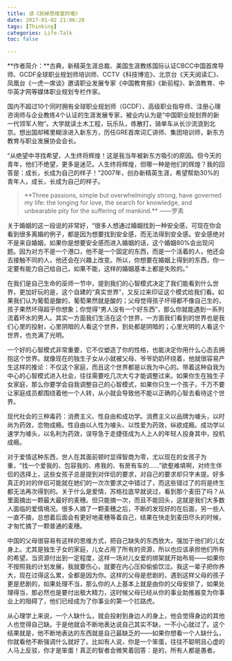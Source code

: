 ```yaml
---
title: 读《拆掉思维里的墙》
date: 2017-01-02 21:06:28
tags: [Thinking]
categories: Life-Talk
toc: false

---
```


**作者简介：**古典，新精英生涯总裁、美国生涯教练国际认证CBCC中国首席导师、GCDF全球职业规划师培训师、CCTV《科技博览》、北京台《天天阅读汇》、凤凰台《一虎一席谈》邀请职业发展专家《中国教育报》《新前程》、新浪教育、中华英才网等媒体职业规划专栏作家。

国内不超过10个同时拥有全球职业规划师（GCDF）、高级职业指导师、注册心理咨询师与企业教练4个认证的生涯发展专家，被业内认为是“中国职业规划界的新一代领军人物”。大学就读土木工程，玩乐队，练散打，骑单车从长沙流浪到北京。想出国却稀里糊涂进入新东方，历任GRE首席词汇讲师、集团培训师，新东方教育与职业发展协会会长。

“从绝望中寻找希望，人生终将辉煌！这是我当年被新东方吸引的原因。但今天的青年，他们不绝望，更多是迷茫。人生终将辉煌，但哪一种是他们的辉煌？我的回答是：成长，长成为自己的样子！”2007年，创办新精英生涯，希望帮助30%的青年人，成长，长成为自己的样子。

<blockquote  class="blockquote-center">
**Three passions, simple but overwhelmingly strong, have governed my life: the longing for love, the search for knowledge, and unbearable pity for the suffering of mankind.**
——罗素
</blockquote>

关于婚姻的这一段说的非常好，“很多人想通过婚姻找到一种安全感，可现在你会看到很多离婚的例子，都是因为想要找到安全感，而无法得到安全感。安全感绝对不是来自婚姻，如果你是想要安全感而进入婚姻的话，这个婚姻80%会出现问题。因为对方不是一个港口，他不是一个固定的东西，而是一个活着的人，他还会去接触不同的人，他还会在兴趣上改变。所以，你想要在婚姻上得到的东西，你一定要有能力自己给自己，如果不能，这样的婚姻基本上都是失败的。”

在我们是自己生命的巫师一节中，提到我们的心智模式决定了我们能看到什么世界，更加好玩的是，这个自建的“真实世界”，又反过来印证这个模式给我们看。如果我们认为葡萄是酸的，葡萄果然就是酸的；父母觉得孩子坏得都不像自己生的，孩子果然坏得超乎你想象；你觉得“男人没有一个好东西”，那么你就能遇到一系列流着坏水的男人。其实一方面我们生活在这个世界，一方面我们看到的世界也是我们心里的投射，心里阴暗的人看这个世界，到处都是阴暗的；心里光明的人看这个世界，也充满了光明。

一个好的心智模式非常重要，它不仅塑造了你的性格，也能决定你用什么心态去拥抱这个世界。就像现在的独生子女从小就被父母、爷爷奶奶环绕着，他就很容易产生这样的推论：不仅这个家庭，而且这个世界都是以我为中心的。带着这种自我为中心的心智模式进入社会，往往需要吃几次大亏才能调整过来。如果你生在独生子女家庭，那么你要学会自我调整自己的心智模式，如果你只生一个孩子，千万不要让家庭成员都围绕着他一个人转，从小就会导致他不能以正确的心智去看待这个世界。

现代社会的三种毒药：消费主义、性自由和成功学。消费主义以品牌为噱头，以时尚为药效，恋物成瘾。性自由以人性为噱头、以性爱为药效，纵欲成瘾。成功学以速学为噱头，以名利为药效，误导急于走捷径成为人上人的年轻人投身其中，投机成瘾。

对于爱情这种东西，世人在其面前顿时显得智商为零，尤以现在的女孩子为重，“找一个爱我的、包容我的、疼我的、有房有车的......”欲壑难填啊，对终生伴侣的选择上，这些女孩子总是提到对伴侣的要求，对自己的要求却只字未提。好多真正的对的伴侣可能就在她们的一次次要求之中错过了，而这些错过了的将是终生都无法再次得到的。关于什么是爱情，苏格拉底早就说过，看到那个麦田了吗？从里面摘出一颗最大最好的麦穗。但只能摘一次，而且不能回头，这就是我们大多数人面临的爱情境况。很多人摘了一颗麦穗之后，不断的发现好的在后面，另一些人一直不摘，总想着后面会有更好地麦穗等着自己，结果在快走到麦田尽头的时候，才匆忙摘了一颗普通的麦穗。

中国的父母很容易有这样的思维方式，把自己缺失的东西放大，强加于他们的儿女身上。尤其是独生子女的家庭，儿女占用了所有的资源，所以也应该承担他们所有的希望。当资源付出到一定程度，这样一场对儿女爱的绑架就开始布局——如果你不按照我的计划发展，我就要伤心，就要在内心压抑偷偷饮泣。我这一辈子把你养大，现在过得这么累，全都是因为你。这样的父母是悲剧的，遇到这样父母的孩子更是悲剧的，如果处理不当，那么你的人上基本上就是由你的父母安排了，如果处理得当，那必然也是要付出极大精力，这时候父母已经从你的事业助推器变为你事业上的阻碍了，他们已经成为了你事业的第一个拦路虎。

从心理学上来说，一个人缺什么，就会投射到身边人的身上，他会觉得身边的其他人也觉得自己缺。于是他就会不断地表达说自己其实不缺，一不小心就过了。这个结果就是，他不断地表达的东西就是自己最缺乏的——如果你想看一个人缺什么，你就看他不断强调什么就好了。比如有人说，你是一个笨蛋，往往不聪明且心虚的人马上反驳，你才是笨蛋！真正的智者会微笑着回答：是的，所有人都是愚者。
